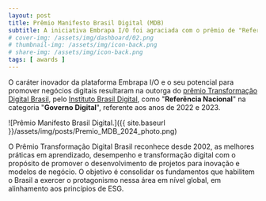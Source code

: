 ```yaml
---
layout: post
title: Prêmio Manifesto Brasil Digital (MDB)
subtitle: A iniciativa Embrapa I/O foi agraciada com o prêmio de "Referência Nacional" no período de 2022 e 2023
# cover-img: /assets/img/dashboard/02.png
# thumbnail-img: /assets/img/icon-back.png
# share-img: /assets/img/icon-back.png
tags: [ awards ]
---
```


O caráter inovador da plataforma Embrapa I/O e o seu potencial para promover negócios digitais resultaram na outorga do [prêmio Transformação Digital Brasil](https://institutobrasildigital.org.br/premio-brasil-digital-ozires-silva-2022-2023/), pelo [Instituto Brasil Digital](https://institutobrasildigital.org.br), como "**Referência Nacional**" na categoria "**Governo Digital**", referente aos anos de 2022 e 2023.

![Prêmio Manifesto Brasil Digital.]({{ site.baseurl }}/assets/img/posts/Premio_MDB_2024_photo.png)

O Prêmio Transformação Digital Brasil reconhece desde 2002, as melhores práticas em aprendizado, desempenho e transformação digital com o propósito de promover o desenvolvimento de projetos para inovação e modelos de negócio. O objetivo é consolidar os fundamentos que habilitem o Brasil a exercer o protagonismo nessa área em nível global, em alinhamento aos princípios de ESG.

